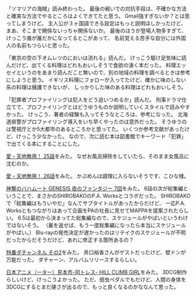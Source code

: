 「ソマリアの海賊」読み終わった。
最後の戦いでの対抗手段は、不確かな方法と確実な方法でやるところはよくできてたと思う。
Gmail強すぎないか？とは思ってしまうけど。
主人公が３ヶ国語できる設定はもっと説明ほしかったけど、まあ、そこまで関係ないっちゃ関係ないか。
最後のほうが登場人物多すぎて、けっこう誰が誰だかになってるとこがあって、
名前覚える苦手な自分には外国人の名前もつらいと思った。

「東京の空の下オムレツのにおいは流れる」読んだ。
けっこう駆け足気味に読んだけど、出てくる料理はどれもおいしそうで食欲の湧く本だった。
料理エッセイというのをあまり読んだこと無いので、別の地域の料理を調べるときは参考にしようと思う。
イギリス料理にフォローが入ってたけど、確かに味のしない系の料理は擁護できないが、
しっかりした味のある料理はどれもおいしそう。

「犯罪者プロファイリングは犯人をどう追いつめるか」読んだ。
刑事ドラマ仕立てで、プロファイリングとはどうゆうものか説明していくスタイルで読みやすかった。
けっこう、著者の経験も入ってそうなところは、参考になった。
北海道県警がプロファイリング導入をいち早くやったのは意外だった。
そうゆうのは警視庁とか5大都市のあるところかと思ってた。
いくつか参考文献があったけど、けっこう少なかった。
なので、次に読む本は図書館でキーワード「犯罪」で出てくる本にすることにした。

[愛・天地無用！ 25話](http://www.nicovideo.jp/watch/1415929768)をみた。
なぜお風呂掃除をしていたら、そのまま女風呂に沈むのか。

[愛・天地無用！ 26話](http://www.nicovideo.jp/watch/1415929805)をみた。
かぷめんは調理に入らないそうです、こひな様。

[神撃のバハムート GENESIS 夜のファンタジー 7回](http://live.nicovideo.jp/gate/lv199946942)をみた。
6話の次が総集編ということで、まさかのSHIROBAKOのP.A. Worksとコラボだった。
SHIROBAKOで「総集編はもういやだ」なんてサブタイトルがあったからだけど、
一応P.A. Worksともつながりはあって企画をPAの社長に見せてMAPPAを提案されたらしい。
6.5は最初から決まってた総集編なので、スケジュールがやばいというわけではないそう。
（裏を返せば、もう一度総集編になったら本当にスケジュールがやばい。）
Blu-rayの発売決定が遅かったのはリテイクのスケジュールが不明だったからだそうだけど、あれに修正する箇所あるの？

[特番ダチャンネル その2](http://live.nicovideo.jp/watch/lv199837177)をみた。
井口裕香さんがゲストだったけど、壁ドンが万能だった。
ダチャーン、アルバムリリースするらしい。

[日本アニメ（ーター）見本市-同トレス- HILL CLIMB GIRL](http://live.nicovideo.jp/watch/lv199206611)をみた。
3DCG制作らしいけど、けっこうよかった。
ただ、弱虫ペダルでもだけど、人間の身体を3DCGにするとまだ硬さが出るので、もっと良くなるのかななんて思った。
